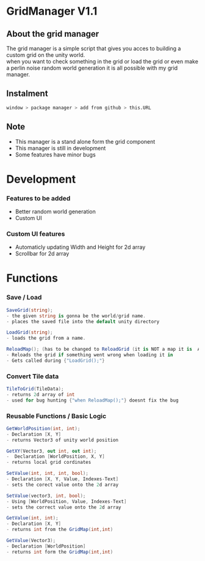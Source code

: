 # GridManager V1.1

## About the grid manager
The grid manager is a simple script that gives you acces to building a custom grid on the unity world.<br>
when you want to check something in the grid or load the grid or even make a perlin noise random world generation it is all possible with my grid manager.


## Instalment
```bash
window > package manager > add from github > this.URL
```

## Note
- This manager is a stand alone form the grid component<br>
- This manager is still in development<br>
- Some features have minor bugs<br>



# Development
### Features to be added
- Better random world generation<br>
- Custom UI<br>

### Custom UI features
- Automaticly updating Width and Height for 2d array<br>
- Scrollbar for 2d array<br>

# Functions

### Save / Load
```cs
SaveGrid(string);
- the given string is gonna be the world/grid name.
- places the saved file into the default unity directory

LoadGrid(string);
- loads the grid from a name.

ReloadMap(); (has to be changed to ReloadGrid (it is NOT a map it is  A GRID))
- Reloads the grid if something went wrong when loading it in
- Gets called during {"LoadGrid();"}
```

### Convert Tile data
```cs
TileToGrid(TileData);
- returns 2d array of int
- used for bug hunting {"when ReloadMap();"} doesnt fix the bug
```

### Reusable Functions / Basic Logic
```cs
GetWorldPosition(int, int);
- Declaration [X, Y]
- returns Vector3 of unity world position

GetXY(Vector3, out int, out int);
-  Declaration [WorldPosition, X, Y]
- returns local grid cordinates

SetValue(int, int, int, bool);
- Declaration [X, Y, Value, Indexes-Text]
- sets the corect value onto the 2d array

SetValue(vector3, int, bool);
- Using [WorldPosition, Value, Indexes-Text]
- sets the correct value onto the 2d array

GetValue(int, int);
- Declaration [X, Y]
- returns int from the GridMap(int,int)

GetValue(Vector3);
- Declaration [WorldPosition]
- returns int form the GridMap(int,int)
```
